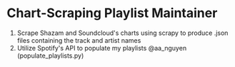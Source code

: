 # Chart-Scraping Playlist Maintainer

1) Scrape Shazam and Soundcloud's charts using scrapy to produce .json files containing the track and artist names
2) Utilize Spotify's API to populate my playlists @aa_nguyen (populate_playlists.py)
